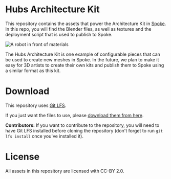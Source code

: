 # Hubs Architecture Kit

This repository contains the assets that power the Architecture Kit in [Spoke](https://hubs.mozilla.com/spoke). In this repo, you will find the Blender files, as well as textures and the deployment script that is used to publish to Spoke. 

![A robot in front of materials](https://github.com/misslivirose/hubs-architecture-kit/raw/patch-1/assets/MaterialTesting.png)

The Hubs Architecture Kit is one example of configurable pieces that can be used to create new meshes in Spoke. In the future, we plan to make it easy for 3D artists to create their own kits and publish them to Spoke using a similar format as this kit.

# Download

This repository uses [Git LFS](https://git-lfs.com/).

If you just want the files to use, please [download them from here](https://drive.google.com/drive/folders/1n8pwe5QFF5kbb_Qed9UVkeB0svdRZTrT?usp=sharing).

**Contributors:**
If you want to contribute to the repository, you will need to have Git LFS installed before cloning the repository (don't forget to run `git lfs install` once you've installed it).

# License
All assets in this repository are licensed with CC-BY 2.0.
